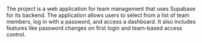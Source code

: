 The project is a web application for team management that uses Supabase for its backend. The application allows users to select from a list of team members, log in with a password, and access a dashboard. It also includes features like password changes on first login and team-based access control.